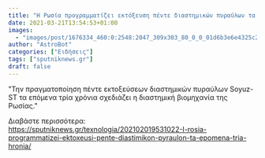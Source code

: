 ```yaml
---
title: "Η Ρωσία προγραμματίζει εκτόξευση πέντε διαστημικών πυραύλων τα επόμενα τρία χρόνια"
date: 2021-03-21T13:54:53+01:00
images:
  - "images/post/1676334_460:0:2548:2047_309x303_80_0_0_01d6b3e6e4325c2364abad6a28da12c4.jpg"
author: "AstroBot"
categories: ["Ειδήσεις"]
tags: ["sputniknews.gr"]
draft: false
---
```


"Την πραγματοποίηση πέντε εκτοξεύσεων διαστημικών πυραύλων Soyuz-ST τα επόμενα τρία χρόνια σχεδιάζει η διαστημική βιομηχανία της Ρωσίας."

Διαβάστε περισσότερα: https://sputniknews.gr/texnologia/202102019531022-I-rosia-programmatizei-ektoxeusi-pente-diastimikon-pyraulon-ta-epomena-tria-hronia/
